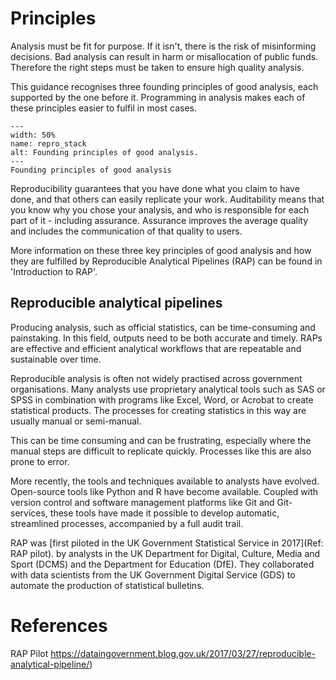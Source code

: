 # Principles

Analysis must be fit for purpose.
If it isn't, there is the risk of misinforming decisions.
Bad analysis can result in harm or misallocation of public funds.
Therefore the right steps must be taken to ensure high quality analysis.

This guidance recognises three founding principles of good analysis, each supported by the one before it.
Programming in analysis makes each of these principles easier to fulfil in most cases.

```{figure} ./_static/repro_stack.png
---
width: 50%
name: repro_stack
alt: Founding principles of good analysis.
---
Founding principles of good analysis
```

Reproducibility guarantees that you have done what you claim to have done, and that others can easily replicate your work.
Auditability means that you know why you chose your analysis, and who is responsible for each part of it - including assurance.
Assurance improves the average quality and includes the communication of that quality to users.

More information on these three key principles of good analysis and how they are fulfilled by Reproducible Analytical Pipelines (RAP) can be found in 'Introduction to RAP'.


## Reproducible analytical pipelines

Producing analysis, such as official statistics, can be time-consuming and painstaking. In this field, outputs need to be both accurate and timely.
RAPs are effective and efficient analytical workflows that are repeatable and sustainable over time.

Reproducible analysis is often not widely practised across government organisations.
Many analysts use proprietary analytical tools such as SAS or SPSS in combination with programs like Excel, Word, or Acrobat to create statistical products.
The processes for creating statistics in this way are usually manual or semi-manual.

This can be time consuming and can be frustrating, especially where the manual steps are difficult to replicate quickly.
Processes like this are also prone to error.

More recently, the tools and techniques available to analysts have evolved. Open-source tools like Python and R have become available.
Coupled with version control and software management platforms like Git and Git-services,
these tools have made it possible to develop automatic, streamlined processes, accompanied by a full audit trail.

RAP was [first piloted in the UK Government Statistical Service in 2017](Ref: RAP pilot). by analysts in the UK Department for Digital, Culture, Media and Sport (DCMS) and the Department for Education (DfE). They collaborated with data scientists from the UK Government Digital Service (GDS) to automate the production of statistical bulletins.

# References

RAP Pilot https://dataingovernment.blog.gov.uk/2017/03/27/reproducible-analytical-pipeline/)